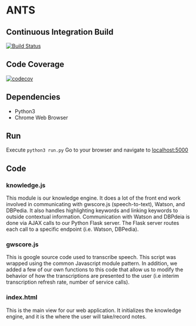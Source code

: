 # ANTS

## Continuous Integration Build
[![Build Status](https://travis-ci.com/buckbaskin/notess.svg?token=ASNKRRcpZXw2vpqjSCDX&branch=master)](https://travis-ci.com/buckbaskin/notess)

## Code Coverage
[![codecov](https://codecov.io/gh/buckbaskin/notess/branch/master/graph/badge.svg?token=vZ02TTtbOA)](https://codecov.io/gh/buckbaskin/notess)


## Dependencies
- Python3
- Chrome Web Browser

## Run
Execute `python3 run.py`
Go to your browser and navigate to [localhost:5000](localhost:5000)

## Code

### knowledge.js
This module is our knowledge engine. It does a lot of the front end work
involved in communicating with gwscore.js (speech-to-text), Watson, 
and DBPedia. It also handles highlighting keywords and linking keywords to
outside contextual information. Communication with Watson and DBPdeia is 
done via AJAX calls to our Python Flask server. The Flask server routes 
each call to a specific endpoint (i.e. Watson, DBPedia).  

### gwscore.js
This is google source code used to transcribe speech. This script was wrapped 
using the common Javascript module pattern. In addition, we added a few of
our own functions to this code that allow us to modify the behavior of 
how the transcriptions are presented to the user (i.e interim transcription 
refresh rate, number of service calls).

### index.html
This is the main view for our web application. It initializes the knowledge
engine, and it is the where the user will take/record notes.
